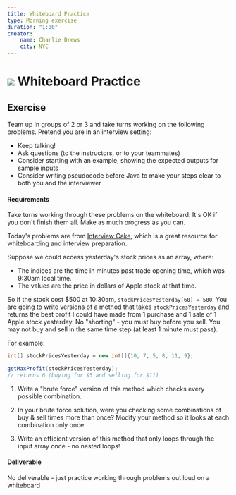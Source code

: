 ```yaml
---
title: Whiteboard Practice
type: Morning exercise
duration: "1:00"
creator:
    name: Charlie Drews
    city: NYC
---
```


# ![](https://ga-dash.s3.amazonaws.com/production/assets/logo-9f88ae6c9c3871690e33280fcf557f33.png) Whiteboard Practice

## Exercise

Team up in groups of 2 or 3 and take turns working on the following problems. Pretend you are in an interview setting:
- Keep talking!
- Ask questions (to the instructors, or to your teammates)
- Consider starting with an example, showing the expected outputs for sample inputs
- Consider writing pseudocode before Java to make your steps clear to both you and the interviewer

#### Requirements

Take turns working through these problems on the whiteboard. It's OK if you don't finish them all. Make as much progress as you can.

Today's problems are from [Interview Cake](https://www.interviewcake.com/), which is a great resource for whiteboarding and interview preparation.

Suppose we could access yesterday's stock prices as an array, where:
  - The indices are the time in minutes past trade opening time, which was 9:30am local time.
  - The values are the price in dollars of Apple stock at that time.

So if the stock cost $500 at 10:30am, `stockPricesYesterday[60] = 500`. You are going to write versions of a method that takes `stockPricesYesterday` and returns the best profit I could have made from 1 purchase and 1 sale of 1 Apple stock yesterday. No "shorting" - you must buy before you sell. You may not buy and sell in the same time step (at least 1 minute must pass).

For example:
```java
int[] stockPricesYesterday = new int[]{10, 7, 5, 8, 11, 9};

getMaxProfit(stockPricesYesterday);
// returns 6 (buying for $5 and selling for $11)
```

1. Write a "brute force" version of this method which checks every possible combination.

2. In your brute force solution, were you checking some combinations of buy & sell times more than once? Modify your method so it looks at each combination only once.

3. Write an efficient version of this method that only loops through the input array once - no nested loops!


#### Deliverable

No deliverable - just practice working through problems out loud on a whiteboard
